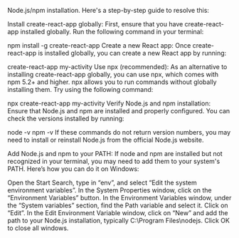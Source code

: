 Node.js/npm installation. Here's a step-by-step guide to resolve this:

Install create-react-app globally:
First, ensure that you have create-react-app installed globally. Run the following command in your terminal:


npm install -g create-react-app
Create a new React app:
Once create-react-app is installed globally, you can create a new React app by running:


create-react-app my-activity
Use npx (recommended):
As an alternative to installing create-react-app globally, you can use npx, which comes with npm 5.2+ and higher. npx allows you to run commands without globally installing them. Try using the following command:


npx create-react-app my-activity
Verify Node.js and npm installation:
Ensure that Node.js and npm are installed and properly configured. You can check the versions installed by running:


node -v
npm -v
If these commands do not return version numbers, you may need to install or reinstall Node.js from the official Node.js website.

Add Node.js and npm to your PATH:
If node and npm are installed but not recognized in your terminal, you may need to add them to your system's PATH. Here’s how you can do it on Windows:

Open the Start Search, type in “env”, and select “Edit the system environment variables”.
In the System Properties window, click on the “Environment Variables” button.
In the Environment Variables window, under the “System variables” section, find the Path variable and select it. Click on “Edit”.
In the Edit Environment Variable window, click on “New” and add the path to your Node.js installation, typically C:\Program Files\nodejs\. Click OK to close all windows.
